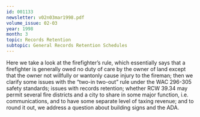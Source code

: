 ```yaml
---
id: 001133
newsletter: v02n03mar1998.pdf
volume_issue: 02-03
year: 1998
month: 3
topic: Records Retention
subtopic: General Records Retention Schedules
---
```


Here we take a look at the firefighter’s rule, which essentially says that a firefighter is generally owed no duty of care by the owner of land except that the owner not willfully or wantonly cause injury to the fireman; then we clarify some issues with the “two-in two-out” rule under the WAC 296-305 safety standards; issues with records retention; whether RCW 39.34 may permit several fire districts and a city to share in some major function, i.e. communications, and to have some separate level of taxing revenue; and to round it out, we address a question about building signs and the ADA.